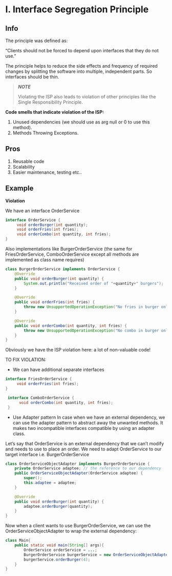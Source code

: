 # I. Interface Segregation Principle

## Info
The principle was defined as:

“Clients should not be forced to depend upon interfaces that they do not use.”

The principle helps to reduce the side effects and frequency of required
changes by splitting the software into multiple, independent parts. So interfaces should be thin.

> ***NOTE***
>
>Violating the ISP also leads to violation of other principles like the Single Responsibility Principle.

**Code smells that indicate violation of the ISP:**
1. Unused dependencies (we should use as arg null or 0 to use this method).
2. Methods Throwing Exceptions.
## Pros 

1. Reusable code
2. Scalability
3. Easier maintenance, testing etc..

## Example 
**Violation**

We have an interface OrderService

````java
interface OrderService {
     void orderBurger(int quantity);
     void orderFries(int fries);
     void orderCombo(int quantity, int fries);
}
````

Also implementations like BurgerOrderService (the same for FriesOrderService, ComboOrderService except all methods are implemented as class name requires)

````java
class BurgerOrderService implements OrderService {
    @Override
    public void orderBurger(int quantity) {
        System.out.println("Received order of "+quantity+" burgers");
    }

    @Override
    public void orderFries(int fries) {
        throw new UnsupportedOperationException("No fries in burger only order");
    }

    @Override
    public void orderCombo(int quantity, int fries) {
        throw new UnsupportedOperationException("No combo in burger only order");
    }
}
````
 Obviously we have the ISP violation here: a lot of non-valuable code!
 
 TO FIX VIOLATION:
+ We can have additional separate interfaces
 ````java
 interface FriesOrderService {
      void orderFries(int fries);
 }
 ````
````java
 interface ComboOrderService {
      void orderCombo(int quantity, int fries);
 }
 ````
+ Use Adapter pattern
In case when we have an external dependency, we can use the adapter pattern to abstract away the unwanted methods.
It makes two incompatible interfaces compatible by using an adapter class.

Let’s say that OrderService is an external dependency that we can’t modify and needs to use to place an order.
We need to adapt OrderService to our target interface i.e. BurgerOrderService

````java
class OrderServiceObjectAdapter implements BurgerOrderService {
    private OrderService adaptee; // the reference to our dependency 
    public OrderServiceObjectAdapter(OrderService adaptee) {
        super();
        this.adaptee = adaptee;
    }

    @Override
    public void orderBurger(int quantity) {
        adaptee.orderBurger(quantity);
    }
}
 ````
Now when a client wants to use BurgerOrderService, we can use the OrderServiceObjectAdapter to wrap the external dependency:

````java
class Main{
    public static void main(String[] args){
        OrderService orderService = ...;
        BurgerOrderService burgerService = new OrderServiceObjectAdapter(new ComboOrderService());
        burgerService.orderBurger(4);
    }
}
 ````